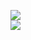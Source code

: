 [![](https://img.shields.io/badge/Made%20With-Github%20Spray-lightgrey.svg?style=for-the-badge&logo=github)](https://github.com/Annihil/github-spray#24928)  
[![](https://i.imgur.com/2DrTn0Z.gif)](https://github.com/Annihil/github-spray)